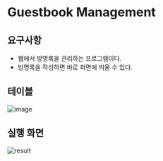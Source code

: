 # Guestbook Management

## 요구사항

* 웹에서 방명록을 관리하는 프로그램이다.
* 방명록을 작성하면 바로 화면에 띄울 수 있다.



## 테이블

![image](https://user-images.githubusercontent.com/58816862/106245833-7f71c400-6250-11eb-9ec9-05700e0c1e7b.png)



## 실행 화면

![result](https://user-images.githubusercontent.com/58816862/106266426-c02b0680-626b-11eb-98aa-ca76ccb948b0.gif)